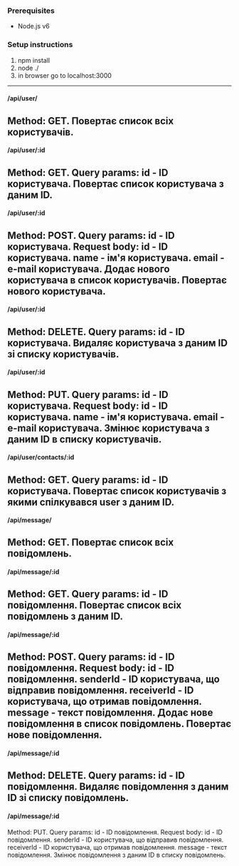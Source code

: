 ### Prerequisites
- Node.js v6

### Setup instructions
1. npm install
1. node ./
1. in browser go to localhost:3000
***

#### /api/user/
Method: GET.
Повертає список всіх користувачів.
---
#### /api/user/:id
Method: GET.
Query params: id - ID користувачa.
Повертає список користувача з даним ID.
---
#### /api/user/:id
Method: POST.
Query params: id - ID користувачa.
Request body: id - ID користувачa.
	      name - ім'я користувачa.
	      email - e-mail користувачa.
Додає нового користувача в список користувачів. Повертає нового користувача.
---
#### /api/user/:id
Method: DELETE.
Query params: id - ID користувачa.
Видаляє користувача з даним ID зі списку користувачів.
---
#### /api/user/:id
Method: PUT.
Query params: id - ID користувачa.
Request body: id - ID користувачa.
	      name - ім'я користувачa.
	      email - e-mail користувачa.
Змінює користувача з даним ID в списку користувачів.
---
#### /api/user/contacts/:id
Method: GET.
Query params: id - ID користувачa.
Повертає список користувачів з якими спілкувався user з даним ID.
---
#### /api/message/
Method: GET.
Повертає список всіх повідомлень.
---
#### /api/message/:id
Method: GET.
Query params: id - ID повідомлення.
Повертає список всіх повідомлень з даним ID.
---
#### /api/message/:id
Method: POST.
Query params: id - ID повідомлення.
Request body: id - ID повідомлення.
	      senderId - ID користувачa, що відправив повідомлення.
	      receiverId - ID користувачa, що отримав повідомлення.
	      message - текст повідомлення.
Додає нове повідомлення в список повідомлень. Повертає нове повідомлення.
---
#### /api/message/:id
Method: DELETE.
Query params: id - ID повідомлення.
Видаляє повідомлення з даним ID зі списку повідомлень.
---
#### /api/message/:id
Method: PUT.
Query params: id - ID повідомлення.
Request body: id - ID повідомлення.
	      senderId - ID користувачa, що відправив повідомлення.
	      receiverId - ID користувачa, що отримав повідомлення.
	      message - текст повідомлення.
Змінює повідомлення з даним ID в списку повідомлень.
